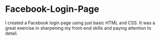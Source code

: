 # Facebook-Login-Page
I created a Facebook login page using just basic HTML and CSS. It was a great exercise in sharpening my front-end skills and paying attention to detail.
